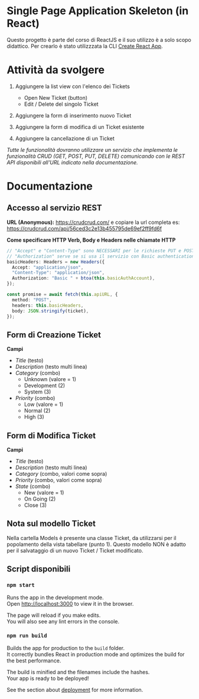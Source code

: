 # Single Page Application Skeleton (in React)

Questo progetto è parte del corso di ReactJS e il suo utilizzo è a solo scopo didattico.
Per crearlo è stato utilizzzata la CLI [Create React App](https://github.com/facebook/create-react-app).

# Attività da svolgere

1. Aggiungere la list view con l'elenco dei Tickets

   - Open New Ticket (button)
   - Edit / Delete del singolo Ticket

2. Aggiungere la form di inserimento nuovo Ticket

3. Aggiungere la form di modifica di un Ticket esistente

4. Aggiungere la cancellazione di un Ticket

_Tutte le funzionalità dovranno utilizzare un servizio che
implementa le funzionalità CRUD (GET, POST, PUT, DELETE)
comunicando con le REST API disponibili all'URL indicato
nella documentazione._

# Documentazione

## Accesso al servizio REST

**URL (Anonymous):** https://crudcrud.com/ e copiare la url completa es: https://crudcrud.com/api/56ced3c2e13b455795de69ef2ff9fd6f

**Come specificare HTTP Verb, Body e Headers nelle chiamate HTTP**

```ts
// "Accept" e "Content-Type" sono NECESSARI per le richieste PUT e POST
// "Authorization" serve se si usa il servizio con Basic authentication
basicHeaders: Headers = new Headers({
  Accept: "application/json",
  "Content-Type": "application/json",
  Authorization: "Basic " + btoa(this.basicAuthAccount),
});

const promise = await fetch(this.apiURL, {
  method: "POST",
  headers: this.basicHeaders,
  body: JSON.stringify(ticket),
});
```

## Form di Creazione Ticket

**Campi**

- _Title_ (testo)
- _Description_ (testo multi linea)
- _Category_ (combo)
  - Unknown (valore = 1)
  - Development (2)
  - System (3)
- _Priority_ (combo)
  - Low (valore = 1)
  - Normal (2)
  - High (3)

## Form di Modifica Ticket

**Campi**

- _Title_ (testo)
- _Description_ (testo multi linea)
- _Category_ (combo, valori come sopra)
- _Priority_ (combo, valori come sopra)
- _State_ (combo)
  - New (valore = 1)
  - On Going (2)
  - Close (3)

## Nota sul modello Ticket

Nella cartella Models è presente una classe Ticket,
da utilizzarsi per il popolamento della vista tabellare (punto 1).
Questo modello NON è adatto per il salvataggio di un nuovo Ticket / Ticket modificato.

## Script disponibili

### `npm start`

Runs the app in the development mode.<br>
Open [http://localhost:3000](http://localhost:3000) to view it in the browser.

The page will reload if you make edits.<br>
You will also see any lint errors in the console.

### `npm run build`

Builds the app for production to the `build` folder.<br>
It correctly bundles React in production mode and optimizes the build for the best performance.

The build is minified and the filenames include the hashes.<br>
Your app is ready to be deployed!

See the section about [deployment](https://facebook.github.io/create-react-app/docs/deployment) for more information.
